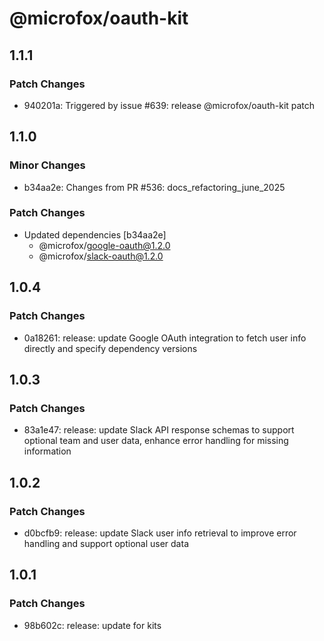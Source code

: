 # @microfox/oauth-kit

## 1.1.1

### Patch Changes

- 940201a: Triggered by issue #639: release @microfox/oauth-kit patch

## 1.1.0

### Minor Changes

- b34aa2e: Changes from PR #536: docs_refactoring_june_2025

### Patch Changes

- Updated dependencies [b34aa2e]
  - @microfox/google-oauth@1.2.0
  - @microfox/slack-oauth@1.2.0

## 1.0.4

### Patch Changes

- 0a18261: release: update Google OAuth integration to fetch user info directly and specify dependency versions

## 1.0.3

### Patch Changes

- 83a1e47: release: update Slack API response schemas to support optional team and user data, enhance error handling for missing information

## 1.0.2

### Patch Changes

- d0bcfb9: release: update Slack user info retrieval to improve error handling and support optional user data

## 1.0.1

### Patch Changes

- 98b602c: release: update for kits
